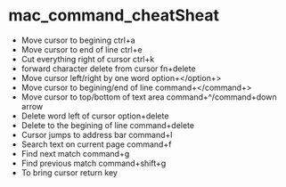 # mac_command_cheatSheat


- Move cursor to begining ctrl+a
- Move cursor to end of line ctrl+e
- Cut everything right of cursor ctrl+k
- forward character delete from cursor fn+delete
- Move cursor left/right by one word option+</option+>
- Move cursor to begining/end of line command+</command+>
- Move cursor to top/bottom of text area command+^/command+down arrow
- Delete word left of cursor option+delete
- Delete to the begining of line command+delete
- Cursor jumps to address bar command+l
- Search text on current page command+f
- Find next match command+g
- Find previous match command+shift+g
- To bring cursor return key 
 

